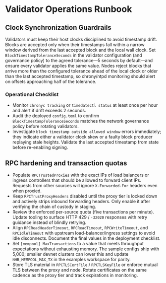 # Validator Operations Runbook

## Clock Synchronization Guardrails

Validators must keep their host clocks disciplined to avoid timestamp drift. Blocks are
accepted only when their timestamps fall within a narrow window derived from the last
accepted block and the local wall clock. Set `BlockTimestampToleranceSeconds` in the
validator configuration (and governance policy) to the agreed tolerance—5 seconds by
default—and ensure every validator applies the same value. Nodes reject blocks that
arrive more than the configured tolerance ahead of the local clock or older than the
last accepted timestamp, so chrony/ntpd monitoring should alert on offsets approaching
half of the tolerance.

### Operational Checklist

- Monitor `chronyc tracking` or `timedatectl status` at least once per hour and alert if
  drift exceeds 2 seconds.
- Audit the deployed `config.toml` to confirm `BlockTimestampToleranceSeconds` matches
  the network governance policy before rotating validators.
- Investigate `block timestamp outside allowed window` errors immediately; they
  indicate either a validator clock skew or a faulty block producer replaying stale
  heights. Validate the last accepted timestamp from state before re-enabling signing.

## RPC hardening and transaction quotas

- Populate `RPCTrustedProxies` with the exact IPs of load balancers or ingress
  controllers that should be allowed to forward client IPs. Requests from other
  sources will ignore `X-Forwarded-For` headers even when proxied.
- Keep `RPCTrustProxyHeaders` disabled until the proxy tier is locked down and
  actively strips inbound forwarding headers. Only enable it after verifying the
  chain of custody in staging.
- Review the enforced per-source quota (five transactions per minute). Update
  tooling to surface HTTP 429 / `-32020` responses with retry guidance instead
  of blindly retrying.
- Align `RPCReadHeaderTimeout`, `RPCReadTimeout`, `RPCWriteTimeout`, and
  `RPCIdleTimeout` with upstream load-balancer/ingress settings to avoid idle
  disconnects. Document the final values in the deployment checklist.
- Set `[mempool] MaxTransactions` to a value that meets throughput expectations
  without exhausting memory. The sample configs ship with 5,000; smaller devnet
  clusters can lower this and update `NHB_MEMPOOL_MAX_TX` in the examples
  workspace for parity.
- Store TLS material in `RPCTLSCertFile` / `RPCTLSKeyFile` or enforce mutual TLS
  between the proxy and node. Rotate certificates on the same cadence as the
  proxy tier and track expirations in monitoring.
